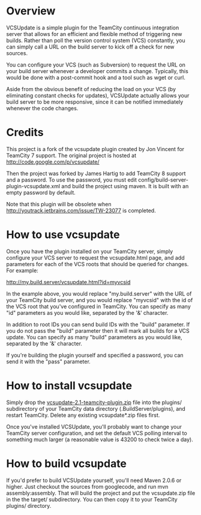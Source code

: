 Overview
========

VCSUpdate is a simple plugin for the TeamCity continuous integration server that
allows for an efficient and flexible method of triggering new builds. Rather
than poll the version control system (VCS) constantly, you can simply call a URL
on the build server to kick off a check for new sources.

You can configure your VCS (such as Subversion) to request the URL on your build
server whenever a developer commits a change. Typically, this would be done with
a post-commit hook and a tool such as wget or curl.

Aside from the obvious benefit of reducing the load on your VCS (by eliminating
constant checks for updates), VCSUpdate actually allows your build server to be
more responsive, since it can be notified immediately whenever the code changes.

Credits
=======

This project is a fork of the vcsupdate plugin created by Jon Vincent for TeamCity
7 support. The original project is hosted at http://code.google.com/p/vcsupdate/

Then the project was forked by James Hartig to add TeamCity 8 support and a password. To
use the password, you must edit config/build-server-plugin-vcsupdate.xml and build the project
using maven. It is built with an empty password by default.

Note that this plugin will be obsolete when http://youtrack.jetbrains.com/issue/TW-23077
is completed.

How to use vcsupdate
====================

Once you have the plugin installed on your TeamCity server, simply configure
your VCS server to request the vcsupdate.html page, and add parameters for each
of the VCS roots that should be queried for changes. For example:

http://my.build.server/vcsupdate.html?id=myvcsid

In the example above, you would replace "my.build.server" with the URL of your
TeamCity build server, and you would replace "myvcsid" with the id of the
VCS root that you've configured in TeamCity. You can specify as many "id" parameters
as you would like, separated by the '&' character.

In addition to root IDs you can send build IDs with the "build" parameter. If you do not
pass the "build" parameter then it will mark all builds for a VCS update. You can
specify as many "build" parameters as you would like, separated by the '&' character.

If you're building the plugin yourself and specified a password, you can send it with
the "pass" parameter.

How to install vcsupdate
========================

Simply drop the [vcsupdate-2.1-teamcity-plugin.zip](http://fastest963.github.io/teamcity-vcsupdate-plugin/vcsupdate-2.1-teamcity-plugin.zip)
file into the plugins/ subdirectory of your TeamCity data directory (.BuildServer/plugins),
and restart TeamCity. Delete any existing vcsupdate*.zip files first.

Once you've installed VCSUpdate, you'll probably want to change your TeamCity
server configuration, and set the default VCS polling interval to something
much larger (a reasonable value is 43200 to check twice a day).

How to build vcsupdate
======================

If you'd prefer to build VCSUpdate yourself, you'll need Maven 2.0.6 or higher.
Just checkout the sources from googlecode, and run mvn assembly:assembly. That
will build the project and put the vcsupdate.zip file in the the target/
subdirectory. You can then copy it to your TeamCity plugins/ directory.
